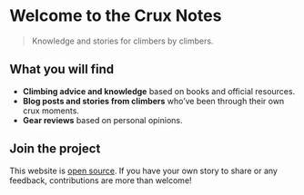 #  Welcome to the Crux Notes
>Knowledge and stories for climbers by climbers.

## What you will find

- **Climbing advice and knowledge** based on books and official resources.
- **Blog posts and stories from climbers** who’ve been through their own crux moments.
- **Gear reviews** based on personal opinions.

## Join the project

This website is [open source](https://github.com/tsolakoua/crux-notes.git). If you have your own story to share or any feedback, contributions are more than welcome!
